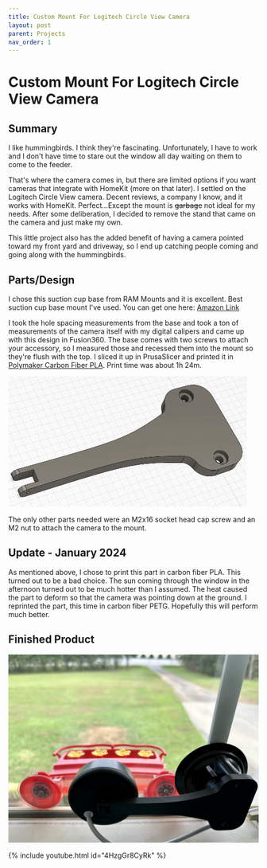 ```yaml
---
title: Custom Mount For Logitech Circle View Camera
layout: post
parent: Projects
nav_order: 1
---
```


# Custom Mount For Logitech Circle View Camera

## Summary
I like hummingbirds. I think they're fascinating. Unfortunately, I have to work and I don't have time to stare out the window all day waiting on them to come to the feeder.

That's where the camera comes in, but there are limited options if you want cameras that integrate with HomeKit (more on that later). I settled on the Logitech Circle View camera. Decent reviews, a company I know, and it works with HomeKit. Perfect...Except the mount is ~~garbage~~ not ideal for my needs. After some deliberation, I decided to remove the stand that came on the camera and just make my own. 

This little project also has the added benefit of having a camera pointed toward my front yard and driveway, so I end up catching people coming and going along with the hummingbirds.

## Parts/Design
I chose this suction cup base from RAM Mounts and it is excellent. Best suction cup base mount I've used. You can get one here: [Amazon Link](https://www.amazon.com/RAM-Twist-Lock-RAP-224-1U-Compatible-Components/dp/B001447JYG)

I took the hole spacing measurements from the base and took a ton of measurements of the camera itself with my digital calipers and came up with this design in Fusion360. The base comes with two screws to attach your accessory, so I measured those and recessed them into the mount so they're flush with the top. I sliced it up in PrusaSlicer and printed it in [Polymaker Carbon Fiber PLA](https://us.polymaker.com/products/polylite-pla-cf). Print time was about 1h 24m. 

![](/assets/images/logimount.gif)

The only other parts needed were an M2x16 socket head cap screw and an M2 nut to attach the camera to the mount. 

## Update - January 2024
As mentioned above, I chose to print this part in carbon fiber PLA. This turned out to be a bad choice. The sun coming through the window in the afternoon turned out to be much hotter than I assumed. The heat caused the part to deform so that the camera was pointing down at the ground. I reprinted the part, this time in carbon fiber PETG. Hopefully this will perform much better.

## Finished Product
![](/assets/images/cameramount.jpeg)

{% include youtube.html id="4HzgGr8CyRk" %}
